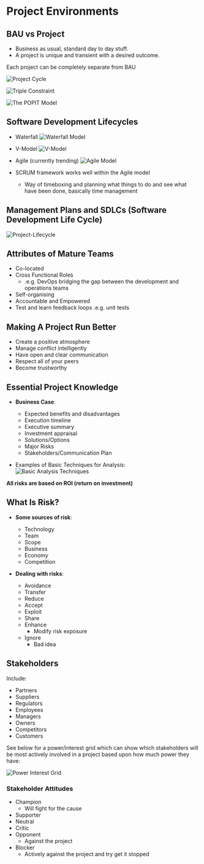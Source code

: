 # Project Environments

## BAU vs Project

* Business as usual, standard day to day stuff.
* A project is unique and transient with a desired outcome.

Each project can be completely separate from BAU

![](Project-Cycle.png "Project Cycle")

![](Triple-Constraint.png "Triple Constraint")


![](POPIT-Model.png "The POPIT Model")


## Software Development Lifecycles
* Waterfall
![](Waterfall-Model.png "Waterfall Model")

* V-Model
![](V-Model.png "V-Model")
* Agile (currently trending)
 ![](Agile-Model.png "Agile Model")

 * SCRUM framework works well within the Agile model
	* Way of timeboxing and planning what things to do and see what have been done, basically time management


## Management Plans and SDLCs (Software Development Life Cycle)

![](Project-Lifecycle "Project-Lifecycle")

## Attributes of Mature Teams
* Co-located
* Cross Functional Roles
	* .e.g. DevOps bridging the gap between the development and operations teams
* Self-organising
* Accountable and Empowered
* Test and learn feedback loops .e.g. unit tests

## Making A Project Run Better
* Create a positive atmosphere
* Manage conflict intelligently
* Have open and clear communication
* Respect all of your peers
* Become trustworthy

## Essential Project Knowledge
* **Business Case**:
	* Expected benefits and disadvantages
	* Execution timeline
	* Executive summary
	* Investment appraisal
	* Solutions/Options
	* Major Risks
	* Stakeholders/Communication Plan

* Examples of Basic Techniques for Analysis:
 ![](Basic-Analysis-Techniques.png "Basic Analysis Techniques")

**All risks are based on ROI (return on investment)**

## What Is Risk?

* **Some sources of risk**:
	* Technology
	* Team
	* Scope
	* Business
	* Economy
	* Competition

* **Dealing with risks**:
	* Avoidance
	* Transfer
	* Reduce
	* Accept
	* Exploit
	* Share
	* Enhance
		* Modify risk exposure
	* Ignore
		* Bad idea

## Stakeholders

Include:
* Partners
* Suppliers
* Regulators
* Employees
* Managers
* Owners
* Competitors
* Customers

See below for a power/interest grid which can show which stakeholders will be most actively involved in a project based upon how much power they have:

![](Power-Interest-Grid.png "Power Interest Grid")

### Stakeholder Attitudes
* Champion
	* Will fight for the cause
* Supporter
* Neutral
* Critic
* Opponent
	* Against the project
* Blocker
	* Actively against the project and try get it stopped


